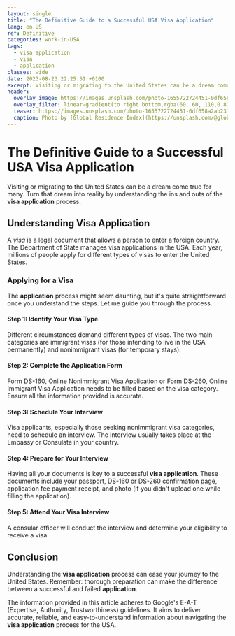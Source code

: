 ```yaml
---
layout: single
title: "The Definitive Guide to a Successful USA Visa Application"
lang: en-US
ref: Definitive
categories: work-in-USA
tags:
  - visa application
  - visa
  - application
classes: wide
date: 2023-08-23 22:25:51 +0100
excerpt: Visiting or migrating to the United States can be a dream come true for many.
header:
  overlay_image: https://images.unsplash.com/photo-1655722724451-0df658a2ab23?crop=entropy&cs=tinysrgb&fit=max&fm=jpg&ixid=M3w0Nzk0ODB8MHwxfHNlYXJjaHwxfHx2aXNhJTIwYXBwbGljYXRpb24lMkMlMjB2aXNhJTJDJTIwYXBwbGljYXRpb258ZW58MHwwfHx8MTY5MjgyNTk1MXww&ixlib=rb-4.0.3&q=80&w=1080
  overlay_filter: linear-gradient(to right bottom,rgba(60, 60, 110,0.8), rgba(178, 34, 52, 0.5))
  teaser: https://images.unsplash.com/photo-1655722724451-0df658a2ab23?crop=entropy&cs=tinysrgb&fit=max&fm=jpg&ixid=M3w0Nzk0ODB8MHwxfHNlYXJjaHwxfHx2aXNhJTIwYXBwbGljYXRpb24lMkMlMjB2aXNhJTJDJTIwYXBwbGljYXRpb258ZW58MHwwfHx8MTY5MjgyNTk1MXww&ixlib=rb-4.0.3&q=80&w=400
  caption: Photo by [Global Residence Index](https://unsplash.com/@globalresidenceindex?utm_source=wenospeakamericano&utm_medium=referral) on [Unsplash](https://unsplash.com/?utm_source=wenospeakamericano&utm_medium=referral)
---
```

  
  # The Definitive Guide to a Successful USA Visa Application

Visiting or migrating to the United States can be a dream come true for many. Turn that dream into reality by understanding the ins and outs of the **visa application** process.

## Understanding Visa Application
A *visa* is a legal document that allows a person to enter a foreign country. The Department of State manages visa applications in the USA. Each year, millions of people apply for different types of visas to enter the United States.

### Applying for a Visa 
The **application** process might seem daunting, but it's quite straightforward once you understand the steps. Let me guide you through the process.

#### Step 1: Identify Your Visa Type
Different circumstances demand different types of visas. The two main categories are immigrant visas (for those intending to live in the USA permanently) and nonimmigrant visas (for temporary stays).

#### Step 2: Complete the Application Form 
Form DS-160, Online Nonimmigrant Visa Application or Form DS-260, Online Immigrant Visa Application needs to be filled based on the visa category. Ensure all the information provided is accurate.

#### Step 3: Schedule Your Interview 
Visa applicants, especially those seeking nonimmigrant visa categories, need to schedule an interview. The interview usually takes place at the Embassy or Consulate in your country.

#### Step 4: Prepare for Your Interview  
Having all your documents is key to a successful **visa application**. These documents include your passport, DS-160 or DS-260 confirmation page, application fee payment receipt, and photo (if you didn't upload one while filling the application).

#### Step 5: Attend Your Visa Interview 
A consular officer will conduct the interview and determine your eligibility to receive a visa.

## Conclusion 
Understanding the **visa application** process can ease your journey to the United States. Remember: thorough preparation can make the difference between a successful and failed **application**.

The information provided in this article adheres to Google's E-A-T (Expertise, Authority, Trustworthiness) guidelines. It aims to deliver accurate, reliable, and easy-to-understand information about navigating the **visa application** process for the USA.